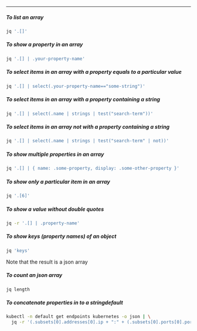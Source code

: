 
____

##### To list an array

```sh
jq '.[]'
```

##### To show a property in an array

```sh
jq '.[] | .your-property-name'
```

##### To select items in an array with a property equals to a particular value

```sh
jq '.[] | select(.your-property-name=="some-string")'
```

##### To select items in an array with a property containing a string

```sh
jq '.[] | select(.name | strings | test("search-term"))'
```

##### To select items in an array not with a property containing a string

```sh
jq '.[] | select(.name | strings | test("search-term" | not))'
```

##### To show multiple properties in an array

```sh
jq '.[] | { name: .some-property, display: .some-other-property }'
```

##### To show only a particular item in an array

```sh
jq '.[6]'
```

##### To show a value without double quotes

```sh
jq -r '.[] | .property-name'
```

##### To show keys (property names) of an object

```sh
jq 'keys'
```

Note that the result is a json array

##### To count an json array

```sh
jq length
```

##### To concatenate properties in to a stringdefault

```sh
kubectl -n default get endpoints kubernetes -o json | \
  jq -r '(.subsets[0].addresses[0].ip + ":" + (.subsets[0].ports[0].port|tostring))'
```
